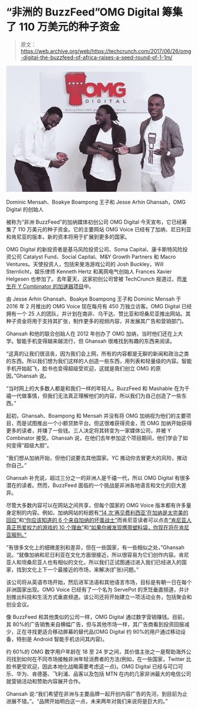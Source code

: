 # “非洲的 BuzzFeed”OMG Digital 筹集了 110 万美元的种子资金

> 原文：<https://web.archive.org/web/https://techcrunch.com/2017/06/26/omg-digital-the-buzzfeed-of-africa-raises-a-seed-round-of-1-1m/>

[![](img/b872635da189f80b8679c911fa7610d9.png)](https://web.archive.org/web/20230322160429/https://techcrunch.com/2017/06/26/omg-digital-the-buzzfeed-of-africa-raises-a-seed-round-of-1-1m/omg-digital-founders-dominic-mensah-prince-boakye-boampong-jesse-arhin-ghansah/)

Dominic Mensah、Boakye Boampong 王子和 Jesse Arhin Ghansah，OMG Digital 的创始人

被称为“非洲 BuzzFeed”的加纳媒体初创公司 OMG Digital 今天宣布，它已经筹集了 110 万美元的种子资金。它的主要网站 OMG Voice 已经有了加纳、尼日利亚和肯尼亚的版本，新的资本将用于扩展到更多的国家。

OMG Digital 的新投资者是基马风险投资公司、Soma Capital、康卡斯特风险投资公司 Catalyst Fund、Social Capital、M&Y Growth Partners 和 Macro Ventures。天使投资人，包括宋旻浩游戏公司的 Josh Buckley，Will Sternlicht，娱乐律师 Kenneth Hertz 和离网电气创始人 Frances Xavier Helgesen 也参加了。去年夏天，这家初创公司曾被 TechCrunch 报道过，而[发生在 Y Combinator 的加速器项目](https://web.archive.org/web/20230322160429/http://during%20<a%20href=%22https//techcrunch.com/2016/07/10/omg-digital-africa/%22%20target=%22_blank%22%20rel=%22noopener%22>their%20stint%20in%20the%20accelerator%20last%20year</a>,)中。

由 Jesse Arhin Ghansah、Boakye Boampong 王子和 Dominic Mensah 于 2016 年 2 月推出的 OMG Voice 现在每月有 450 万独立访客。OMG Digital 已经拥有一个 25 人的团队，并计划在南非、乌干达、赞比亚和坦桑尼亚推出网站。其种子资金将用于支持其扩张，制作更多的视频内容，并发展其广告和营销部门。

Ghansah 和他的联合创始人在 2012 年创办了 OMG 加纳，当时他们还在上大学。智能手机变得越来越流行，但 Ghansah 很难找到有趣的东西来阅读。

“这真的让我们很沮丧，因为我们会上网，所有的内容都是无聊的新闻和政治之类的东西。所以我们想为我们这样的人创造一些东西，用列表和轻量级的内容。智能手机开始起飞，脸书也变得超级受欢迎，这就是我们创立 OMG 的原因，”Ghansah 说。

“当时网上的大多数人都是和我们一样的年轻人。BuzzFeed 和 Mashable 在为千禧一代做事情，但我们无法真正理解他们的内容，所以我们为自己创造了一些东西。”

起初，Ghansah、Boampong 和 Mensah 并没有将 OMG 加纳视为他们的主要项目，而是试图推出一个小额贷款平台。但这很难获得资金，而 OMG 加纳开始获得更多的读者，并赚了一些钱。三人决定将其转变为一家媒体公司，并被 Y Combinator 接受。Ghansah 说，在他们去年参加这个项目期间，他们学会了如何变得“超级大胆”。

“我们想从加纳开始，但他们说要去其他国家。YC 推动你去冒更大的风险，推动你自己。”

Ghansah 补充说，超过三分之一的非洲人是千禧一代，所以 OMG Digital 有很多潜在的读者。然而，BuzzFeed 面临的一个挑战是非洲各地语言和文化的巨大差异。

尽管大多数内容可以在网站之间共享，但每个国家的 OMG Voice 版本都有许多量身定制的内容。例如，加纳网站的标题有[“14 次‘再见费利西亚’在加纳是太完美的回应”](https://web.archive.org/web/20230322160429/http://omgvoice.com/lifestyle/bye-felicia-perfect-ghana?country=GH)和[“你应该知道的 6 个来自加纳的坏蛋战士”](https://web.archive.org/web/20230322160429/http://omgvoice.com/lifestyle/bye-felicia-perfect-ghana?country=GH)而肯尼亚读者可以点击[“肯尼亚人真正热爱权力的游戏的 10 个理由”](https://web.archive.org/web/20230322160429/http://omgvoice.com/entertainment/game-thrones-kenyans?country=KE)和[“如果你被发现携带塑料袋，你现在将在肯尼亚服刑。”](https://web.archive.org/web/20230322160429/http://omgvoice.com/news/plastic-bag-jailed?country=KE)

“有很多文化上的细微差别和差异，但在一些国家，有一些相似之处，”Ghansah 说。“就像加纳和尼日利亚在文化方面很接近，所以很容易为它们创作内容。肯尼亚人和坦桑尼亚人也有相似的文化，所以我们正试图通过进入我们已经进入的国家，找到文化上下一个最接近的市场，来解决(扩张)问题。”

该公司将从英语市场开始，然后进军法语和其他语言市场，目标是有朝一日在每个非洲国家出现。OMG Voice 已经有了一个名为 ServePot 的烹饪垂直频道，并计划推出科技和生活方式垂直频道。该公司还将开始建立一项活动业务，包括聚会和创业会议。

像 BuzzFeed 和其他类似的公司一样，OMG Digital 通过数字营销赚钱。目前，其 80%的广告销售来自横幅广告，但与其他市场一样，其广告商看到投资回报减少，正在寻找更适合移动屏幕的替代品(OMG Digital 约 90%的用户通过移动设备，特别是 Android 智能手机访问其内容)。

约 60%的 OMG 数字用户年龄在 18 至 24 岁之间，其价值主张之一是帮助海外公司找到如何在不同市场接触非洲年轻消费者的方法(例如，在一些国家，Twitter 比脸书更受欢迎，因此本地化战略需要考虑这一点)。OMG Digital 已经与可口可乐、华为、肯德基、飞利浦、品客以及包括 MTN 在内的几家非洲最大的电信公司就营销活动和赞助内容展开合作。

Ghansah 说:“我们希望在非洲与主要品牌一起开创内容广告的先河，到目前为止进展不错。”。“品牌开始明白这一点，未来两年对我们来说将是巨大的。”